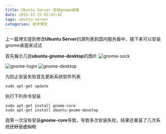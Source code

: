 ```yaml
---
title: Ubuntu Server 安装gnome桌面
date: 2015-12-15 02:03:42
tags: ubuntu-server
categories: 技术博文
---
```

<!--
Title: Ubuntu Server 安装gnome桌面
Date: 2015年12月15日
-->
上一篇博文提到修改**Ubuntu Server**的源列表到国内服务器中，接下来可以安装gnome桌面来试试

<!--more-->

首先展示几张**ubuntu-gnome-desktop**的图片
![gnome-sock](http://7xo385.com1.z0.glb.clouddn.com/gnome_sock.png)
<!-- more -->
![gnome-login](http://7xo385.com1.z0.glb.clouddn.com/gnome_login.png)
![gnome-desktop](http://7xo385.com1.z0.glb.clouddn.com/gnome_desktop.png)

为防止安装失败首先更新系统软件列表
```
sudo apt-get update
```

执行下列命令安装
```
sudo apt-get install gnome-core
sudo apt-get install ubuntu-gnome-desktop
```

我第一次没有安装**gnome-core**导致，导致多次安装失败，结果还重装了几次系统<del datetime="2015-12-15T09:17:14+00:00">还好是虚拟机</del>
